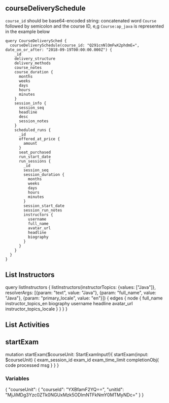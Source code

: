## courseDeliverySchedule

`course_id` should be base64-encoded string: concatenated word `Course` followed by semicolon and the course ID, e,g `Course:ap_java` is represented in the example below 
```$xslt
query CourseDeliverySched {
  courseDeliverySchedule(course_id: "Q291cnNlOmFwX2phdmE=", date_on_or_after: "2018-09-19T00:00:00.000Z") {
    _id
    delivery_structure
    delivery_methods
    course_notes
    course_duration {
      months
      weeks
      days
      hours
      minutes
    }
    session_info {
      session_seq
      headline
      desc
      session_notes
    }
    scheduled_runs {
      _id
      offered_at_price {
        amount
      }
      seat_purchased
      run_start_date
      run_sessions {
        _id
        session_seq
        session_duration {
          months
          weeks
          days
          hours
          minutes
        }
        session_start_date
        session_run_notes
        instructors {
          username
          full_name
          avatar_url
          headline
          biography
        }
      }
    }
  }
}
```

## List Instructors
query listInstructors {
  listInstructors(instructorTopics: {values: ["Java"]}, resolverArgs: [{param: "text", value: "Java"}, {param: "full_name", value: "Java"}, {param: "primary_locale", value: "en"}]) {
    edges {
      node {
        full_name
        instructor_topics_en
        biography
        username
        headline
        avatar_url
        instructor_topics_locale
      }
    }
  }
}

## List Activities

## startExam

mutation startExam($courseUnit: StartExamInput!){
  startExam(input: $courseUnit) {
    exam_session_id
    exam_id
    exam_time_limit
    completionObj{
      code
      processed
      msg
    }
  }
}

### Variables
{
  "courseUnit": {
    "courseId": "YXBfamF2YQ==",
    "unitId": "MjJiMDg3Yzc0ZTk0NGUxMzk5ODlmNTFkNmY0MTMyNDc="
  }
}
